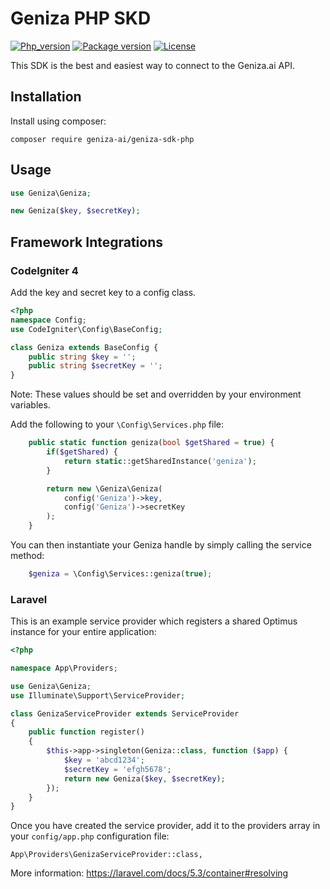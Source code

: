 Geniza PHP SKD
=========================

[![Php_version](https://img.shields.io/packagist/php-v/geniza-ai/geniza-sdk-php?logo=php&logoColor=ffffff)](https://packagist.org/packages/datadistillr/drill-sdk-php)
[![Package version](https://img.shields.io/packagist/v/geniza-ai/geniza-sdk-php?include_prereleases&logo=packagist&logoColor=ffffff)](https://packagist.org/packages/geniza-ai/geniza-sdk-php)
[![License](https://img.shields.io/packagist/l/geniza-ai/geniza-sdk-php?logo=MIT&logoColor=ffffff)](LICENSE)


This SDK is the best and easiest way to connect to the Geniza.ai API.

Installation
------------

Install using composer:

```
composer require geniza-ai/geniza-sdk-php
```

Usage
-----

```php
use Geniza\Geniza;

new Geniza($key, $secretKey);
```
## Framework Integrations

### CodeIgniter 4

Add the key and secret key to a config class.
```php
<?php
namespace Config;
use CodeIgniter\Config\BaseConfig;

class Geniza extends BaseConfig {
	public string $key = '';
	public string $secretKey = '';
}
```
Note: These values should be set and overridden by your environment variables.

Add the following to your `\Config\Services.php` file:
```php
	public static function geniza(bool $getShared = true) {
		if($getShared) {
			return static::getSharedInstance('geniza');
		}

		return new \Geniza\Geniza(
			config('Geniza')->key,
			config('Geniza')->secretKey
		);
	}
```

You can then instantiate your Geniza handle by simply calling the service method:
```php
	$geniza = \Config\Services::geniza(true);
```

### Laravel

This is an example service provider which registers a shared Optimus instance for your entire application:

```php
<?php

namespace App\Providers;

use Geniza\Geniza;
use Illuminate\Support\ServiceProvider;

class GenizaServiceProvider extends ServiceProvider
{
    public function register()
    {
        $this->app->singleton(Geniza::class, function ($app) {
            $key = 'abcd1234';
            $secretKey = 'efgh5678';
            return new Geniza($key, $secretKey);
        });
    }
}
```

Once you have created the service provider, add it to the providers array in your `config/app.php` configuration file:

```
App\Providers\GenizaServiceProvider::class,
```

More information: https://laravel.com/docs/5.3/container#resolving
